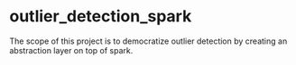 # outlier_detection_spark
The scope of this project is to democratize outlier detection by creating an abstraction layer on top of spark.
